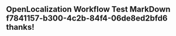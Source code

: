 <properties
ms.topic="hero-topic1"
ms.test1="hero-topic"
ms.test2="test"/>

## OpenLocalization Workflow Test MarkDown f7841157-b300-4c2b-84f4-06de8ed2bfd6 thanks!
